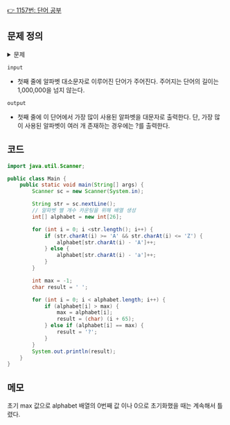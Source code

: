 [👉 1157번: 단어 공부](https://www.acmicpc.net/problem/1157)

## 문제 정의
<details><summary> 문제
</summary>

#### 알파벳 대소문자로 된 단어가 주어지면, 이 단어에서 가장 많이 사용된 알파벳이 무엇인지 알아내는 프로그램을 작성하시오. 단, 대문자와 소문자를 구분하지 않는다.
</details>

`input`
- 첫째 줄에 알파벳 대소문자로 이루어진 단어가 주어진다. 주어지는 단어의 길이는 1,000,000을 넘지 않는다.

`output`
- 첫째 줄에 이 단어에서 가장 많이 사용된 알파벳을 대문자로 출력한다. 단, 가장 많이 사용된 알파벳이 여러 개 존재하는 경우에는 ?를 출력한다.

## 코드

```java
import java.util.Scanner;

public class Main {
    public static void main(String[] args) {
        Scanner sc = new Scanner(System.in);

        String str = sc.nextLine();
        // 알파벳 별 개수 카운팅을 위해 배열 생성
        int[] alphabet = new int[26];

        for (int i = 0; i <str.length(); i++) {
            if (str.charAt(i) >= 'A' && str.charAt(i) <= 'Z') {
                alphabet[str.charAt(i) - 'A']++;
            } else {
                alphabet[str.charAt(i) - 'a']++;
            }
        }

        int max = -1;
        char result = ' ';

        for (int i = 0; i < alphabet.length; i++) {
            if (alphabet[i] > max) {
                max = alphabet[i];
                result = (char) (i + 65);
            } else if (alphabet[i] == max) {
                result = '?';
            }
        }
        System.out.println(result);
    }
}
```

## 메모
초기 max 값으로 alphabet 배열의 0번째 값 이나 0으로 초기화했을 때는 계속해서 틀렸다. 
